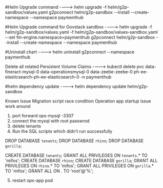 #Helm Upgrade command ---->
helm upgrade -f helm/g2p-sandbox/values.yaml g2pconnect helm/g2p-sandbox --install --create-namespace --namespace paymenthub

#Helm Upgrade command for Govstack sandbox ---->
helm upgrade -f helm/g2p-sandbox/values.yaml -f helm/g2p-sandbox/values-sandbox.yaml --set fin-engine.namespace=paymenthub g2pconnect helm/g2p-sandbox --install --create-namespace --namespace paymenthub

#Uninstall chart ---->
helm uninstall g2pconnect --namespace paymenthub

Delete all related Persistent Volume Claims  ---->
kubectl delete pvc data-fineract-mysql-0 data-operationsmysql-0 data-zeebe-zeebe-0 ph-ee-elasticsearch-ph-ee-elasticsearch-0 -n paymenthub

#helm dependency update ---->
helm dependency update helm/g2p-sandbox

Known Issue 
Migration script race condition Operation app startup issue work around
1. port forward ops-mysql -3307
2. connect the mysql with root passwrod 
3. delete tenants 
4. Run the SQL scripts which didn’t run successfully

DROP DATABASE `tenants`;
DROP DATABASE `rhino`;
DROP DATABASE `gorilla`;

CREATE DATABASE `tenants`;
GRANT ALL PRIVILEGES ON `tenants`.* TO 'mifos';
CREATE DATABASE `rhino`;
CREATE DATABASE `gorilla`;
GRANT ALL PRIVILEGES ON `rhino`.* TO 'mifos';
GRANT ALL PRIVILEGES ON `gorilla`.* TO 'mifos';
GRANT ALL ON *.* TO 'root'@'%';

5. restart ops-app pod
